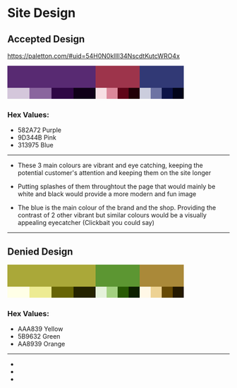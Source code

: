 # Site Design

## Accepted Design

https://paletton.com/#uid=54H0N0kllll34NscdtKutcWRO4x

![pallette](img/OoO.png)

### Hex Values:

* 582A72 Purple
* 9D344B Pink
* 313975 Blue

---

* These 3 main colours are vibrant and eye catching, keeping the potential customer's attention and keeping them on the site longer

* Putting splashes of them throughtout the page that would mainly be white and black would provide a more modern and fun image

* The blue is the main colour of the brand and the shop. Providing the contrast of 2 other vibrant but similar colours would be a visually appealing eyecatcher (Clickbait you could say)

---

## Denied Design

![pallette](img/Ew.png)

### Hex Values:

* AAA839 Yellow
* 5B9632 Green
* AA8939 Orange

---

* 

* 

* 

